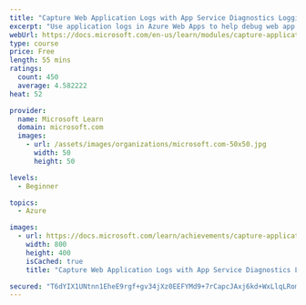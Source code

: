 ```yaml
---
title: "Capture Web Application Logs with App Service Diagnostics Logging"
excerpt: "Use application logs in Azure Web Apps to help debug web app code."
webUrl: https://docs.microsoft.com/en-us/learn/modules/capture-application-logs-app-service/
type: course
price: Free
length: 55 mins
ratings:
  count: 450
  average: 4.582222
heat: 52

provider:
  name: Microsoft Learn
  domain: microsoft.com
  images:
    - url: /assets/images/organizations/microsoft.com-50x50.jpg
      width: 50
      height: 50

levels:
  - Beginner

topics:
  - Azure

images:
  - url: https://docs.microsoft.com/learn/achievements/capture-application-logs-app-service-social.png
    width: 800
    height: 400
    isCached: true
    title: "Capture Web Application Logs with App Service Diagnostics Logging"

secured: "T6dYIX1UNtnn1EheE9rgf+gv34jXz0EEFYMd9+7rCapcJAxj6kd+WxLlqLRomdHt6Rq8UdzhndtOjmuNjlWqCNRjQC3BmSW8QCfqCiAKGylkEFw9M5KqLkzULONQSP1sxBZzs8209IQoxsbfiHrbyfEyuACp3JwwFl5H1Nx+lsFk3ciD18b5U4h0dDC6qPkzj9vzvlv7iuk5LBB+zdDKLutCeNFp4h6rlbCKobVOgAQD7Dwac6BNiEwV08qBVap/gvmT1KRudRcPcr0CdMRafwzSBzl1FMthE3hc7jsCKXwW3tzh14gNH26kA+o/vd2NIyG9Oc5un7o/trNvWVLv6BE7FYtWxvTEsxJ4U5GxUQITQvFdgeAeAuQeY0fiVj76r95u/JNdj06keyoP29gLaQ==;Ov7k8O3t4c7yxqMZ7BGfhA=="
---
```


